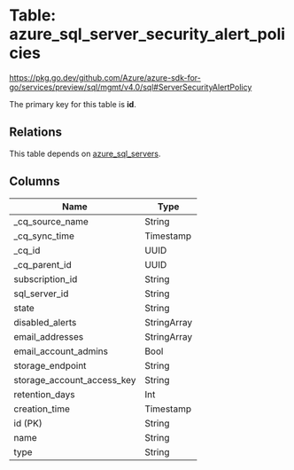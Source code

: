 # Table: azure_sql_server_security_alert_policies

https://pkg.go.dev/github.com/Azure/azure-sdk-for-go/services/preview/sql/mgmt/v4.0/sql#ServerSecurityAlertPolicy

The primary key for this table is **id**.

## Relations
This table depends on [azure_sql_servers](azure_sql_servers.md).

## Columns
| Name          | Type          |
| ------------- | ------------- |
|_cq_source_name|String|
|_cq_sync_time|Timestamp|
|_cq_id|UUID|
|_cq_parent_id|UUID|
|subscription_id|String|
|sql_server_id|String|
|state|String|
|disabled_alerts|StringArray|
|email_addresses|StringArray|
|email_account_admins|Bool|
|storage_endpoint|String|
|storage_account_access_key|String|
|retention_days|Int|
|creation_time|Timestamp|
|id (PK)|String|
|name|String|
|type|String|